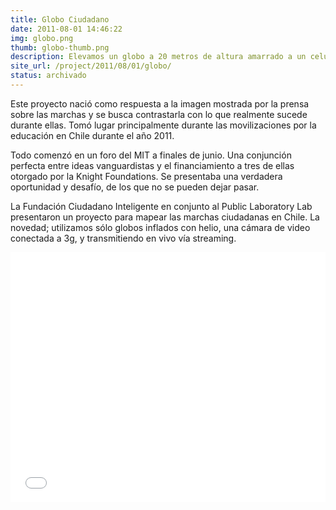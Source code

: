 ```yaml
---
title: Globo Ciudadano
date: 2011-08-01 14:46:22
img: globo.png
thumb: globo-thumb.png
description: Elevamos un globo a 20 metros de altura amarrado a un celular 3G con video, para traerte la imagen real de lo que ocurre en las marchas.
site_url: /project/2011/08/01/globo/
status: archivado
---
```


Este proyecto nació como respuesta a la imagen mostrada por la prensa sobre las marchas y se busca contrastarla con lo que realmente sucede durante ellas. Tomó lugar principalmente durante las movilizaciones por la educación en Chile durante el año 2011.

Todo comenzó en un foro del MIT a finales de junio.  Una conjunción perfecta entre ideas vanguardistas y el financiamiento a tres de ellas otorgado por la  Knight Foundations. Se presentaba una verdadera oportunidad y desafío, de los que no se pueden dejar pasar.

La Fundación Ciudadano Inteligente en conjunto al Public Laboratory Lab presentaron un proyecto para mapear las marchas ciudadanas en Chile. La novedad; utilizamos sólo globos inflados con helio, una cámara de video conectada a 3g, y transmitiendo en vivo vía streaming.

<iframe width="100%" height="400" src="//www.youtube.com/embed/_8hhOvLY7as" frameborder="0" allowfullscreen></iframe>